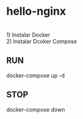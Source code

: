 # hello-nginx
<br/>
1) Instalar Docker
<br/>
2) Instalar Dcoker Compose
<br/>

## RUN

docker-compose up -d

## STOP

docker-compose down
